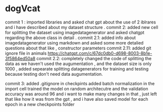 # dogVcat
commit 1 : imported libraries and asked chat gpt about the use of 2 iblrares and i have described about my dataset structure .
commit 2:
    added new cell for splitting the dataset using imagedatagenerator and asked chatgpt regarding the above class in detail . 
commit 2.1:
    added info about imagedatagenerator using markdown and asked some more detalied questions about that like , constructor parameters
commit 2.11:
    added git ignore file in animals 
     https://chatgpt.com/c/67dc0db0-d698-8003-8b1e-3f5864ed50a8
commit 2.2:
    completely changed the code of splitting the data as we haven't used the augumentation , and the dataset size is only 1000 , 
    added sepearate splitting datagenerators for training and testing because testing don't need data augumentation.

commit 3:
    added .gitignore in checkpints
    added batch normalization in the import cell 
    trained the model on random architecutre and the validation accuracy was around 96 and i want to make many changes in that , just left that like how it was from the gpt , and i have also saved model for each epoch in a new checkpoints folder